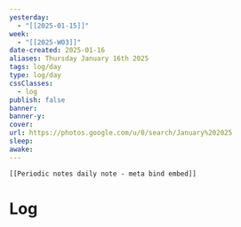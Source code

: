 ```yaml
---
yesterday: 
  - "[[2025-01-15]]"
week: 
  - "[[2025-W03]]" 
date-created: 2025-01-16
aliases: Thursday January 16th 2025
tags: log/day
type: log/day
cssClasses:
  - log
publish: false
banner: 
banner-y: 
cover: 
url: https://photos.google.com/u/0/search/January%202025
sleep: 
awake:
---
```


```meta-bind-embed
[[Periodic notes daily note - meta bind embed]]
```

# Log
